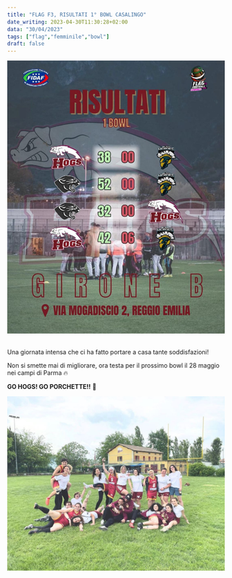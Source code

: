 ```yaml
---
title: "FLAG F3, RISULTATI 1° BOWL CASALINGO"
date_writing: 2023-04-30T11:30:28+02:00
data: "30/04/2023"
tags: ["flag","femminile","bowl"]
draft: false
---
```


<center>
<img class="articolo" src="../img/2023/flag_f3_bowl_reggio_risultati.jpg">
</center>
<br />
  
Una giornata intensa che ci ha fatto portare a casa tante soddisfazioni!  
  
Non si smette mai di migliorare, ora testa per il prossimo bowl il 28 maggio nei campi di Parma 🔥   

**GO HOGS! GO PORCHETTE!!** 🐷  
  
<center>
<img class="articolo" src="../img/2023/flag_f3_bowl_reggio_foto.jpg">
</center>
<br />
